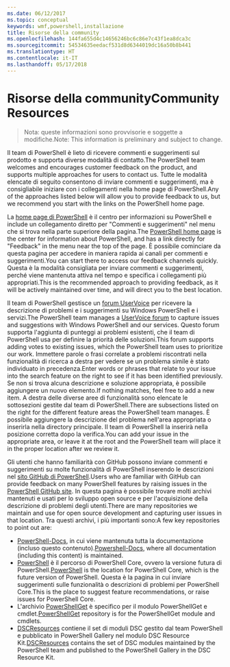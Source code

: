 ```yaml
---
ms.date: 06/12/2017
ms.topic: conceptual
keywords: wmf,powershell,installazione
title: Risorse della community
ms.openlocfilehash: 144fa655d4c14656246bc6c86e7c43f1ea8dca3c
ms.sourcegitcommit: 54534635eedacf531d8d6344019dc16a50b8b441
ms.translationtype: HT
ms.contentlocale: it-IT
ms.lasthandoff: 05/17/2018
---
```

# <a name="community-resources"></a><span data-ttu-id="2f7ec-103">Risorse della community</span><span class="sxs-lookup"><span data-stu-id="2f7ec-103">Community Resources</span></span> #
> <span data-ttu-id="2f7ec-104">Nota: queste informazioni sono provvisorie e soggette a modifiche.</span><span class="sxs-lookup"><span data-stu-id="2f7ec-104">Note: This information is preliminary and subject to change.</span></span>

<span data-ttu-id="2f7ec-105">Il team di PowerShell è lieto di ricevere commenti e suggerimenti sul prodotto e supporta diverse modalità di contatto.</span><span class="sxs-lookup"><span data-stu-id="2f7ec-105">The PowerShell team welcomes and encourages customer feedback on the product, and supports multiple approaches for users to contact us.</span></span>
<span data-ttu-id="2f7ec-106">Tutte le modalità elencate di seguito consentono di inviare commenti e suggerimenti, ma è consigliabile iniziare con i collegamenti nella home page di PowerShell.</span><span class="sxs-lookup"><span data-stu-id="2f7ec-106">Any of the approaches listed below will allow you to provide feedback to us, but we recommend you start with the links on the PowerShell home page.</span></span>

<span data-ttu-id="2f7ec-107">La [home page di PowerShell](https://microsoft.com/powershell) è il centro per informazioni su PowerShell e include un collegamento diretto per "Commenti e suggerimenti" nel menu che si trova nella parte superiore della pagina.</span><span class="sxs-lookup"><span data-stu-id="2f7ec-107">The [PowerShell home page](https://microsoft.com/powershell) is the center for information about PowerShell, and has a link directly for "Feedback" in the menu near the top of the page.</span></span>
<span data-ttu-id="2f7ec-108">È possibile cominciare da questa pagina per accedere in maniera rapida ai canali per commenti e suggerimenti.</span><span class="sxs-lookup"><span data-stu-id="2f7ec-108">You can start there to access our feedback channels quickly.</span></span>
<span data-ttu-id="2f7ec-109">Questa è la modalità consigliata per inviare commenti e suggerimenti, perché viene mantenuta attiva nel tempo e specifica i collegamenti più appropriati.</span><span class="sxs-lookup"><span data-stu-id="2f7ec-109">This is the recommended approach to providing feedback, as it will be actively maintained over time, and will direct you to the best location.</span></span>

<span data-ttu-id="2f7ec-110">Il team di PowerShell gestisce un [forum UserVoice](https://windowsserver.uservoice.com/forums/301869-powershell/) per ricevere la descrizione di problemi e i suggerimenti su Windows PowerShell e i servizi.</span><span class="sxs-lookup"><span data-stu-id="2f7ec-110">The PowerShell team manages a [UserVoice forum](https://windowsserver.uservoice.com/forums/301869-powershell/) to capture issues and suggestions with Windows PowerShell and our services.</span></span>
<span data-ttu-id="2f7ec-111">Questo forum supporta l'aggiunta di punteggi ai problemi esistenti, che il team di PowerShell usa per definire la priorità delle soluzioni.</span><span class="sxs-lookup"><span data-stu-id="2f7ec-111">This forum supports adding votes to existing issues, which the PowerShell team uses to prioritize our work.</span></span>
<span data-ttu-id="2f7ec-112">Immettere parole o frasi correlate a problemi riscontrati nella funzionalità di ricerca a destra per vedere se un problema simile è stato individuato in precedenza.</span><span class="sxs-lookup"><span data-stu-id="2f7ec-112">Enter words or phrases that relate to your issue into the search feature on the right to see if it has been identified previously.</span></span>
<span data-ttu-id="2f7ec-113">Se non si trova alcuna descrizione e soluzione appropriata, è possibile aggiungere un nuovo elemento.</span><span class="sxs-lookup"><span data-stu-id="2f7ec-113">If nothing matches, feel free to add a new item.</span></span>
<span data-ttu-id="2f7ec-114">A destra delle diverse aree di funzionalità sono elencate le sottosezioni gestite dal team di PowerShell.</span><span class="sxs-lookup"><span data-stu-id="2f7ec-114">There are subsections listed on the right for the different feature areas the PowerShell team manages.</span></span>
<span data-ttu-id="2f7ec-115">È possibile aggiungere la descrizione del problema nell'area appropriata o inserirla nella directory principale. Il team di PowerShell la inserirà nella posizione corretta dopo la verifica.</span><span class="sxs-lookup"><span data-stu-id="2f7ec-115">You can add your issue in the appropriate area, or leave it at the root and the PowerShell team will place it in the proper location after we review it.</span></span>

<span data-ttu-id="2f7ec-116">Gli utenti che hanno familiarità con GitHub possono inviare commenti e suggerimenti su molte funzionalità di PowerShell inserendo le descrizioni nel [sito GitHub di PowerShell](https://github.com/powershell).</span><span class="sxs-lookup"><span data-stu-id="2f7ec-116">Users who are familiar with GitHub can provide feedback on many PowerShell features by raising issues in the [PowerShell GitHub site](https://github.com/powershell).</span></span>
<span data-ttu-id="2f7ec-117">In questa pagina è possibile trovare molti archivi mantenuti e usati per lo sviluppo open source e per l'acquisizione della descrizione di problemi degli utenti.</span><span class="sxs-lookup"><span data-stu-id="2f7ec-117">There are many repositories we maintain and use for open source development and capturing user issues in that location.</span></span>
<span data-ttu-id="2f7ec-118">Tra questi archivi, i più importanti sono:</span><span class="sxs-lookup"><span data-stu-id="2f7ec-118">A few key repositories to point out are:</span></span>

* <span data-ttu-id="2f7ec-119">[PowerShell-Docs](https://github.com/PowerShell/powershell-docs), in cui viene mantenuta tutta la documentazione (incluso questo contenuto).</span><span class="sxs-lookup"><span data-stu-id="2f7ec-119">[Powershell-Docs](https://github.com/PowerShell/powershell-docs), where all documentation (including this content) is maintained.</span></span>
* <span data-ttu-id="2f7ec-120">[PowerShell](https://github.com/PowerShell/powershell) è il percorso di PowerShell Core, ovvero la versione futura di PowerShell.</span><span class="sxs-lookup"><span data-stu-id="2f7ec-120">[PowerShell](https://github.com/PowerShell/powershell) is the location for PowerShell Core, which is the future version of PowerShell.</span></span>
<span data-ttu-id="2f7ec-121">Questa è la pagina in cui inviare suggerimenti sulle funzionalità o descrizioni di problemi per PowerShell Core.</span><span class="sxs-lookup"><span data-stu-id="2f7ec-121">This is the place to suggest feature recommendations, or raise issues for PowerShell Core.</span></span>
* <span data-ttu-id="2f7ec-122">L'archivio [PowerShellGet](https://github.com/PowerShell/powershellget) è specifico per il modulo PowerShellGet e cmdlet.</span><span class="sxs-lookup"><span data-stu-id="2f7ec-122">[PowerShellGet](https://github.com/PowerShell/powershellget) repository is for the PowerShellGet module and cmdlets.</span></span>
* <span data-ttu-id="2f7ec-123">[DSCResources](https://github.com/PowerShell/DscResources) contiene il set di moduli DSC gestito dal team PowerShell e pubblicato in PowerShell Gallery nel modulo DSC Resource Kit.</span><span class="sxs-lookup"><span data-stu-id="2f7ec-123">[DSCResources](https://github.com/PowerShell/DscResources) contains the set of DSC modules maintained by the PowerShell team and published to the PowerShell Gallery in the DSC Resource Kit.</span></span>
